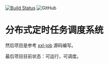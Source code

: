 [![Build Status](https://www.travis-ci.com/wu0916/wu-job.svg?branch=master)](https://www.travis-ci.com/wu0916/wu-job)
![GitHub](https://img.shields.io/github/license/wu0916/wu-job)

# 分布式定时任务调度系统

然后项目是参考 [xxl-job](https://github.com/xuxueli/xxl-job) 源码编写。

最后项目目前状态：可运行，可调度。

